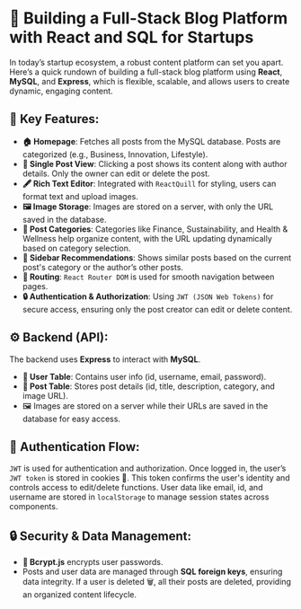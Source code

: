 # 🚀 Building a Full-Stack Blog Platform with React and SQL for Startups

In today’s startup ecosystem, a robust content platform can set you apart. Here’s a quick rundown of building a full-stack blog platform using **React**, **MySQL**, and **Express**, which is flexible, scalable, and allows users to create dynamic, engaging content.

## 🌟 Key Features:

- **🏠 Homepage**: Fetches all posts from the MySQL database. Posts are categorized (e.g., Business, Innovation, Lifestyle).
- **📝 Single Post View**: Clicking a post shows its content along with author details. Only the owner can edit or delete the post.
- **🖋️ Rich Text Editor**: Integrated with `ReactQuill` for styling, users can format text and upload images.
- **🖼️ Image Storage**: Images are stored on a server, with only the URL saved in the database.
- **📂 Post Categories**: Categories like Finance, Sustainability, and Health & Wellness help organize content, with the URL updating dynamically based on category selection.
- **🔗 Sidebar Recommendations**: Shows similar posts based on the current post's category or the author’s other posts.
- **🧭 Routing**: `React Router DOM` is used for smooth navigation between pages.
- **🔒 Authentication & Authorization**: Using `JWT (JSON Web Tokens)` for secure access, ensuring only the post creator can edit or delete content.

## ⚙️ Backend (API):

The backend uses **Express** to interact with **MySQL**. 

- **👤 User Table**: Contains user info (id, username, email, password).
- **📑 Post Table**: Stores post details (id, title, description, category, and image URL).
- 🖼️ Images are stored on a server while their URLs are saved in the database for easy access.

## 🔐 Authentication Flow:

`JWT` is used for authentication and authorization. Once logged in, the user’s `JWT token` is stored in cookies 🍪. This token confirms the user's identity and controls access to edit/delete functions. User data like email, id, and username are stored in `localStorage` to manage session states across components.

## 🔒 Security & Data Management:

- **🔑 Bcrypt.js** encrypts user passwords.
- Posts and user data are managed through **SQL foreign keys**, ensuring data integrity. If a user is deleted 🗑️, all their posts are deleted, providing an organized content lifecycle.
